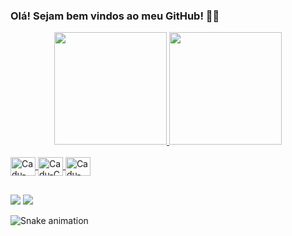### Olá! Sejam bem vindos ao meu GitHub! 👋🏼

<div align="center">
  <a href="https://github.com/dugf">
  <img height="180em" src="https://github-readme-stats.vercel.app/api?username=dugf&show_icons=true&theme=dark&include_all_commits=true&count_private=true"/>
  <img height="180em" src="https://github-readme-stats.vercel.app/api/top-langs/?username=dugf&layout=compact&langs_count=7&theme=dark"/>
</div>

<div style="display: inline_block"><br>
  <img align="center" alt="Cadu-Dart" height="30" width="40" src="https://cdn.jsdelivr.net/gh/devicons/devicon/icons/dart/dart-original.svg">
  <img align="center" alt="Cadu-C" height="30" width="40" src="https://cdn.jsdelivr.net/gh/devicons/devicon/icons/c/c-original.svg">
  <img align="center" alt="Cadu-Arduino" height="30" width="40" src="https://cdn.jsdelivr.net/gh/devicons/devicon/icons/arduino/arduino-original.svg">
</div>

##

<div> 
<a href = "mailto:c.dugfers@gmail.com"><img src="https://img.shields.io/badge/-Gmail-%23333?style=for-the-badge&logo=gmail&logoColor=white" target="_blank"></a>
<a href="https://www.linkedin.com/in/cegfs" target="_blank"><img src="https://img.shields.io/badge/-LinkedIn-%230077B5?style=for-the-badge&logo=linkedin&logoColor=white" target="_blank"></a> 
 
  ![Snake animation](https://github.com/dugf/dugf/blob/output/github-contribution-grid-snake.svg)
 
</div>
